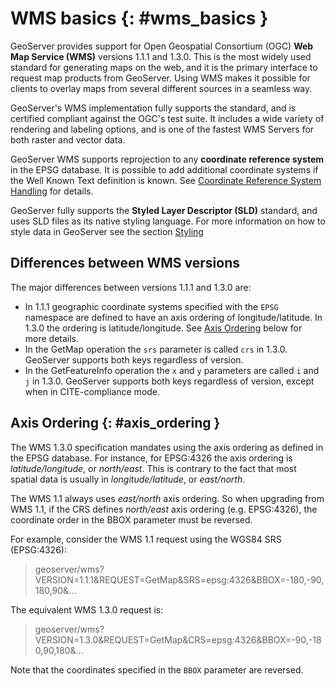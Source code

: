# WMS basics {: #wms_basics }

GeoServer provides support for Open Geospatial Consortium (OGC) **Web Map Service (WMS)** versions 1.1.1 and 1.3.0. This is the most widely used standard for generating maps on the web, and it is the primary interface to request map products from GeoServer. Using WMS makes it possible for clients to overlay maps from several different sources in a seamless way.

GeoServer's WMS implementation fully supports the standard, and is certified compliant against the OGC's test suite. It includes a wide variety of rendering and labeling options, and is one of the fastest WMS Servers for both raster and vector data.

GeoServer WMS supports reprojection to any **coordinate reference system** in the EPSG database. It is possible to add additional coordinate systems if the Well Known Text definition is known. See [Coordinate Reference System Handling](../../configuration/crshandling/index.md) for details.

GeoServer fully supports the **Styled Layer Descriptor (SLD)** standard, and uses SLD files as its native styling language. For more information on how to style data in GeoServer see the section [Styling](../../styling/index.md)

## Differences between WMS versions

The major differences between versions 1.1.1 and 1.3.0 are:

-   In 1.1.1 geographic coordinate systems specified with the `EPSG` namespace are defined to have an axis ordering of longitude/latitude. In 1.3.0 the ordering is latitude/longitude. See [Axis Ordering](basics.md#axis_ordering) below for more details.
-   In the GetMap operation the `srs` parameter is called `crs` in 1.3.0. GeoServer supports both keys regardless of version.
-   In the GetFeatureInfo operation the `x` and `y` parameters are called `i` and `j` in 1.3.0. GeoServer supports both keys regardless of version, except when in CITE-compliance mode.

## Axis Ordering {: #axis_ordering }

The WMS 1.3.0 specification mandates using the axis ordering as defined in the EPSG database. For instance, for EPSG:4326 the axis ordering is *latitude/longitude*, or *north/east*. This is contrary to the fact that most spatial data is usually in *longitude/latitude*, or *east/north*.

The WMS 1.1 always uses *east/north* axis ordering. So when upgrading from WMS 1.1, if the CRS defines *north/east* axis ordering (e.g. EPSG:4326), the coordinate order in the BBOX parameter must be reversed.

For example, consider the WMS 1.1 request using the WGS84 SRS (EPSG:4326):

> geoserver/wms?VERSION=1.1.1&REQUEST=GetMap&SRS=epsg:4326&BBOX=-180,-90,180,90&\...

The equivalent WMS 1.3.0 request is:

> geoserver/wms?VERSION=1.3.0&REQUEST=GetMap&CRS=epsg:4326&BBOX=-90,-180,90,180&\...

Note that the coordinates specified in the `BBOX` parameter are reversed.
